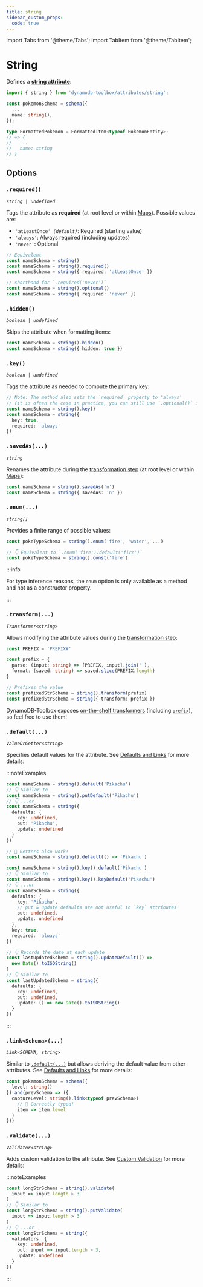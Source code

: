 ```yaml
---
title: string
sidebar_custom_props:
  code: true
---
```


import Tabs from '@theme/Tabs';
import TabItem from '@theme/TabItem';

# String

Defines a [**string attribute**](https://docs.aws.amazon.com/amazondynamodb/latest/developerguide/HowItWorks.NamingRulesDataTypes.html#HowItWorks.DataTypes):

```ts
import { string } from 'dynamodb-toolbox/attributes/string';

const pokemonSchema = schema({
  ...
  name: string(),
});

type FormattedPokemon = FormattedItem<typeof PokemonEntity>;
// => {
//   ...
//   name: string
// }
```

## Options

### `.required()`

<p style={{ marginTop: '-15px' }}><i><code>string | undefined</code></i></p>

Tags the attribute as **required** (at root level or within [Maps](../14-map/index.md)). Possible values are:

- <code>'atLeastOnce' <i>(default)</i></code>: Required (starting value)
- `'always'`: Always required (including updates)
- `'never'`: Optional

```ts
// Equivalent
const nameSchema = string()
const nameSchema = string().required()
const nameSchema = string({ required: 'atLeastOnce' })

// shorthand for `.required('never')`
const nameSchema = string().optional()
const nameSchema = string({ required: 'never' })
```

### `.hidden()`

<p style={{ marginTop: '-15px' }}><i><code>boolean | undefined</code></i></p>

Skips the attribute when formatting items:

```ts
const nameSchema = string().hidden()
const nameSchema = string({ hidden: true })
```

### `.key()`

<p style={{ marginTop: '-15px' }}><i><code>boolean | undefined</code></i></p>

Tags the attribute as needed to compute the primary key:

```ts
// Note: The method also sets the `required` property to 'always'
// (it is often the case in practice, you can still use `.optional()` if needed)
const nameSchema = string().key()
const nameSchema = string({
  key: true,
  required: 'always'
})
```

### `.savedAs(...)`

<p style={{ marginTop: '-15px' }}><i><code>string</code></i></p>

Renames the attribute during the [transformation step](../17-actions/1-parse.md) (at root level or within [Maps](../14-map/index.md)):

```ts
const nameSchema = string().savedAs('n')
const nameSchema = string({ savedAs: 'n' })
```

### `.enum(...)`

<p style={{ marginTop: '-15px' }}><i><code>string[]</code></i></p>

Provides a finite range of possible values:

```ts
const pokeTypeSchema = string().enum('fire', 'water', ...)

// 👇 Equivalent to `.enum('fire').default('fire')`
const pokeTypeSchema = string().const('fire')
```

:::info

For type inference reasons, the `enum` option is only available as a method and not as a constructor property.

:::

### `.transform(...)`

<p style={{ marginTop: '-15px' }}><i><code>Transformer&lt;string&gt;</code></i></p>

Allows modifying the attribute values during the [transformation step](../17-actions/1-parse.md):

```ts
const PREFIX = 'PREFIX#'

const prefix = {
  parse: (input: string) => [PREFIX, input].join(''),
  format: (saved: string) => saved.slice(PREFIX.length)
}

// Prefixes the value
const prefixedStrSchema = string().transform(prefix)
const prefixedStrSchema = string({ transform: prefix })
```

DynamoDB-Toolbox exposes [on-the-shelf transformers](../18-transformers/1-usage.md) (including [`prefix`](../18-transformers/2-prefix.md)), so feel free to use them!

### `.default(...)`

<p style={{ marginTop: '-15px' }}><i><code>ValueOrGetter&lt;string&gt;</code></i></p>

Specifies default values for the attribute. See [Defaults and Links](../3-defaults-and-links/index.md) for more details:

:::noteExamples

<Tabs>
<TabItem value="put" label="Put">

```ts
const nameSchema = string().default('Pikachu')
// 👇 Similar to
const nameSchema = string().putDefault('Pikachu')
// 👇 ...or
const nameSchema = string({
  defaults: {
    key: undefined,
    put: 'Pikachu',
    update: undefined
  }
})

// 🙌 Getters also work!
const nameSchema = string().default(() => 'Pikachu')
```

</TabItem>
<TabItem value="key" label="Key">

```ts
const nameSchema = string().key().default('Pikachu')
// 👇 Similar to
const nameSchema = string().key().keyDefault('Pikachu')
// 👇 ...or
const nameSchema = string({
  defaults: {
    key: 'Pikachu',
    // put & update defaults are not useful in `key` attributes
    put: undefined,
    update: undefined
  },
  key: true,
  required: 'always'
})
```

</TabItem>
<TabItem value="update" label="Update">

```ts
// 👇 Records the date at each update
const lastUpdatedSchema = string().updateDefault(() =>
  new Date().toISOString()
)
// 👇 Similar to
const lastUpdatedSchema = string({
  defaults: {
    key: undefined,
    put: undefined,
    update: () => new Date().toISOString()
  }
})
```

</TabItem>
</Tabs>

:::

### `.link<Schema>(...)`

<p style={{ marginTop: '-15px' }}><i><code>Link&lt;SCHEMA, string&gt;</code></i></p>

Similar to [`.default(...)`](#default) but allows deriving the default value from other attributes. See [Defaults and Links](../3-defaults-and-links/index.md) for more details:

```ts
const pokemonSchema = schema({
  level: string()
}).and(prevSchema => ({
  captureLevel: string().link<typeof prevSchema>(
    // 🙌 Correctly typed!
    item => item.level
  )
}))
```

### `.validate(...)`

<p style={{ marginTop: '-15px' }}><i><code>Validator&lt;string&gt;</code></i></p>

Adds custom validation to the attribute. See [Custom Validation](../4-custom-validation/index.md) for more details:

:::noteExamples

```ts
const longStrSchema = string().validate(
  input => input.length > 3
)
// 👇 Similar to
const longStrSchema = string().putValidate(
  input => input.length > 3
)
// 👇 ...or
const longStrSchema = string({
  validators: {
    key: undefined,
    put: input => input.length > 3,
    update: undefined
  }
})
```

:::
